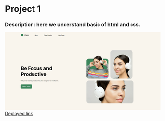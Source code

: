 # Project 1
### Description: here we understand basic of html and css.

![output Webpage](output.png)
[Deployed link](https://siddharthrkdproject1.netlify.app/)